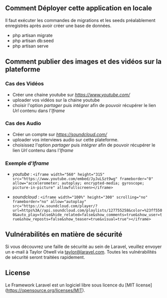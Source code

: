 ## Comment Déployer cette application en locale

Il faut exécuter les commandes de migrations et les seeds préalablement enregistrés après avoir créer une base de données.

- php artisan migrate
- php artisan db:seed
- php artisan serve

## Comment publier des images et des vidéos sur la plateforme

### Cas des Vidéos

- Créer une chaine youtube sur *https://www.youtube.com/*
- uploader vos vidéos sur la chaine youtube
- choisir l'option *partager* puis *intégrer* afin de pouvoir récupérer le lien *Url* contenu dans l'*Iframe*

### Cas des Audio

- Créer un compte sur *https://soundcloud.com/*
- uploader vos interviews audio sur cette plateforme.
- choisissez l'option *partager* puis *intégrer* afin de pouvoir récupérer le lien *Url* contenu dans l'*Iframe*

### Exemple d'*Iframe*

- *youtube* :  `<iframe width="560" height="315" src="https://www.youtube.com/embed/JyJuLSzt9wg" frameborder="0" allow="accelerometer; autoplay; encrypted-media; gyroscope; picture-in-picture" allowfullscreen></iframe>`

- *soundcloud* :  `<iframe width="100%" height="300" scrolling="no" frameborder="no" allow="autoplay" src="https://w.soundcloud.com/player/?url=https%3A//api.soundcloud.com/playlists/127755258&color=%23ff5500&auto_play=false&hide_related=false&show_comments=true&show_user=true&show_reposts=false&show_teaser=true&visual=true"></iframe>`

## Vulnérabilités en matière de sécurité

Si vous découvrez une faille de sécurité au sein de Laravel, veuillez envoyer un e-mail à Taylor Otwell via taylor@laravel.com. Toutes les vulnérabilités de sécurité seront traitées rapidement.

## License

Le Framework Laravel est un logiciel libre sous licence du [MIT license] (https://opensource.org/licenses/MIT).

